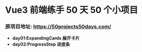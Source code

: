 # Vue3 前端练手 50 天 50 个小项目

### 原项目地址: https://50projects50days.com/

- **day01:ExpandingCards 展开卡片**
- **day02:ProgressStep 进度条**
